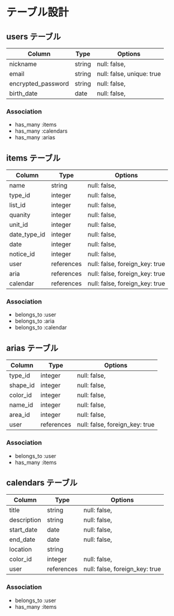 # テーブル設計

## users テーブル

| Column             | Type   | Options                   |
| ------------------ | ------ | ------------------------- |
| nickname           | string | null: false,              |
| email              | string | null: false, unique: true |
| encrypted_password | string | null: false,              |
| birth_date         | date   | null: false,              |

### Association

- has_many :items
- has_many :calendars
- has_many :arias

## items テーブル

| Column       | Type       | Options                        |
| ------------ | ---------- | ------------------------------ |
| name         | string     | null: false,                   |
| type_id      | integer    | null: false,                   |
| list_id      | integer    | null: false,                   |
| quanity      | integer    | null: false,                   |
| unit_id      | integer    | null: false,                   |
| date_type_id | integer    | null: false,                   |
| date         | integer    | null: false,                   |
| notice_id    | integer    | null: false,                   |
| user         | references | null: false, foreign_key: true |
| aria         | references | null: false, foreign_key: true |
| calendar     | references | null: false, foreign_key: true |

### Association

- belongs_to :user
- belongs_to :aria
- belongs_to :calendar

## arias テーブル

| Column   | Type       | Options                        |
| -------- | ---------- | ------------------------------ |
| type_id  | integer    | null: false,                   |
| shape_id | integer    | null: false,                   |
| color_id | integer    | null: false,                   |
| name_id  | integer    | null: false,                   |
| area_id  | integer    | null: false,                   |
| user     | references | null: false, foreign_key: true |

### Association

- belongs_to :user
- has_many :items

## calendars テーブル

| Column      | Type       | Options                        |
| ----------- | ---------- | ------------------------------ |
| title       | string     | null: false,                   |
| description | string     | null: false,                   |
| start_date  | date       | null: false,                   |
| end_date    | date       | null: false,                   |
| location    | string     |                                |
| color_id    | integer    | null: false,                   |
| user        | references | null: false, foreign_key: true |

### Association

- belongs_to :user
- has_many :items